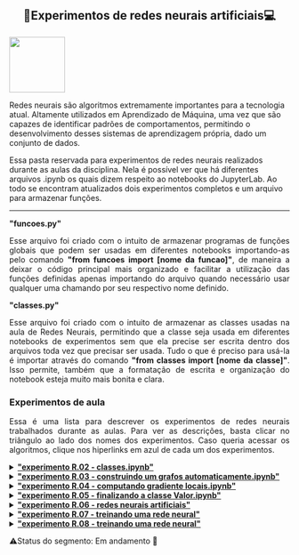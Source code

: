 <h2 align='center'> 🧠Experimentos de redes neurais artificiais💻 </h2>

<img src="https://user-images.githubusercontent.com/107013536/225460843-633e8f40-683f-4d8f-a420-c627d1d0a459.png" width="100" hight="100">

Redes neurais são algoritmos extremamente importantes para a tecnologia atual. Altamente utilizados em Aprendizado de Máquina, uma vez que são capazes de identificar padrões de comportamentos, permitindo o desenvolvimento desses sistemas de aprendizagem própria, dado um conjunto de dados.

Essa pasta reservada para experimentos de redes neurais realizados durante as aulas da disciplina. Nela é possível ver que há diferentes arquivos .ipynb os quais dizem respeito ao notebooks do JupyterLab. Ao todo se encontram atualizados dois experimentos completos e um arquivo para armazenar funções.

<hr>

<summary><b> "funcoes.py" </b></summary>
<p align='justify'>
Esse arquivo foi criado com o intuito de armazenar programas de funções globais que podem ser usadas em diferentes notebooks importando-as pelo comando <b>"from funcoes import [nome da funcao]"</b>, de maneira a deixar o código principal mais organizado e facilitar a utilização das funções definidas apenas importando do arquivo quando necessário usar qualquer uma chamando por seu respectivo nome definido.
</p>

<summary><b> "classes.py" </b></summary>
<p align='justify'>
Esse arquivo foi criado com o intuito de armazenar as classes usadas na aula de Redes Neurais, permitindo que a classe seja usada em diferentes notebooks de experimentos sem que ela precise ser escrita dentro dos arquivos toda vez que precisar ser usada. Tudo o que é preciso para usá-la é importar através do comando <b>"from classes import [nome da classe]"</b>. Isso permite, também que a formatação de escrita e organização do notebook esteja muito mais bonita e clara. 
</p>

<h3> Experimentos de aula </h3>
<p align='justify'>
Essa é uma lista para descrever os experimentos de redes neurais trabalhados durante as aulas. Para ver as descrições, basta clicar no triângulo ao lado dos nomes dos experimentos. Caso queria acessar os algoritmos, clique nos hiperlinks em azul de cada um dos experimentos.
</p>

<details><summary><b><a href='https://github.com/Sophlechim/Redes-Neurais---Sophia/blob/main/RedesNeurais/experimento%20R.02%20-%20classes.ipynb'> "experimento R.02 - classes.ipynb" </a></b></summary>
<p align='justify'>
Estamos finalmente fazendo o nosso primeiro expeirmento do segmento de Redes Neurais, o qual nos introduz um novo modelo de código classes. Vale ressaltar que este e o terceiro experimento foram feitos antes do R.01, pois não iremos trabalhar com ele, portanto considere que ele não exista.
</p>
<p align='justify'>
Mas o que são classes??? Elas são um modelo de código que serve para criar objetos, quaisquer coisas, pois em <b><i>Python</i></b>, quase tudo pode ser classificado como objeto. É uma forma muito útil de organizar dados e funções, de maneira que elas podem ser armazenadas em secções diferentes para cada tipo de objeto que queremos criar. A estrutura que exige o uso das classes é complexa de uma forma que apenas listas, funções, dicionários e conjuntos não conseguem realizar.
</p>
</details>

<details><summary><b><a href='https://github.com/Sophlechim/Redes-Neurais---Sophia/blob/main/RedesNeurais/experimento%20R.03%20-%20construindo%20um%20grafo%20automaticamente.ipynb'> "experimento R.03 - construindo um grafos automaticamente.ipynb" </a></b></summary>
<p align='justify'>
 Seguindo o assunto sobre classes em <b><i>Python</i></b>, esse experimento três, feito na mesma aula que o experimento dois, utilizamos da modelo de classes para construir o primeiro passo de uma rede neural artificial usando um grafo que trabalhamos em sala de aula, fora do JupyterLab Notebook. Podemos ver esse grafo construído na secção <b><u>'Refazendo o grafo que fizemos na aula anterior'</u></b>. 
</p>
<p align='justify'>
 <b>Nota:</b> Por enquanto, qualquer grafo plotado neste Notebook não pode ser visualizado, pois meu computador não possui o software necessário para retornar a imagem dentro do JupyterLab. Caso não tenha o software em seu computador e queria ver sem precisar baixá-lo, primeiramente, certifique-se de que tenha instalado o pacote <b><i>graphviz</i></b> (pode baixá-lo usando o código presente na célula 'raw' do notebook). Depois, acesse o seguinte link <a href="https://dreampuf.github.io/GraphvizOnline/"> GraphvizOnline </a> e copie cada um dos URL's retornados pelos códigos acima e substitua o que está no script em preto pelo grafo que deseja ver.
</p>
</details>

<details><summary><b><a href='https://github.com/Sophlechim/Redes-Neurais---Sophia/blob/main/RedesNeurais/experimento%20R.04%20-%20computando%20gradientes%20locais.ipynb'> "experimento R.04 - computando gradiente locais.ipynb" </a></b></summary>
<p align='justify'>
Partimos agora para a parte matemática da construção de um grafo computacional para uma rede neural artificial. Essa construção utilizou-se do mesmo conceito de classe trabalhado nos experimentos anteriores, para construir nossos grafos. Sendo assim, continuamos a trabalhar com a nossa classe criada no notebook anterior, R.03, para gerar o grafo computacional, de forma que atualizamos ele com novas informações com o intuito de calcular os gradientes locais através do processo chamado <b><i>backpropagation</i></b>. Este processo é uma base muito importante para a construção de uma rede neural, usando a <b><i>regra de cadeia</i></b> para treinar o modelo de rede, ajustando o peso das ligações da rede para minimizar a diferença entre o vetor de saída real e o esperado, como dito pelos autores do do artigo <a href='https://www.nature.com/articles/323533a0'>"Learning representation by back-propagation errors"</a>. A qualidade desse ajuste é medida pelo gradiente local de cada vértice numérico.
</p>
<p align='justify'>
Com isso, nós buscamos computar os gradientes locais e treinar uma rede neural manualmente, ou seja, definimos uma equação para calculá-los e alteramos parâmetros de maneira não muito prática. Por isso, aprendemos também à calcular o gradiente de maneira automática.
</p>
</details>

<details><summary><b><a href='https://github.com/Sophlechim/Redes-Neurais---Sophia/blob/main/RedesNeurais/experimento%20R.05%20-%20finalizando%20a%20classe%20Valor.ipynb'> "experimento R.05 - finalizando a classe Valor.ipynb" </a></b></summary>
<p align='justify'>
Chegamos agora em um momento final para que nossa classe que trabalhamos nas últimas aulas possa ser treinada, pois aqui, nesse quinto experimento de redes neurais artificiais, vamos finalizar a classe <b><u>Valor</u></b>, de forma que ela esteja aprimorada da melhor maneira possível. Portanto, aqui, o que procuramos é tornar possível que ela possa realizar diferentes tipos de operações que vão muito além daquelas já existentes, acompanhando o funcionamento na nossa rede neural artificial.
Sendo assim, pudemos observar a forma que as operações se comportavam conforme rodamos cada uma delas antes e depois de definir as funções necessárias para que as operações escritas pudessem ser entendidas pelo Python.
</p>
</details>

<details><summary><b><a href='https://github.com/Sophlechim/Redes-Neurais---Sophia/blob/main/RedesNeurais/experimento%20R.06%20-%20redes%20neurais%20artificiais.ipynb'> "experimento R.06 - redes neurais artificiais" </a></b></summary>
<p align='justify'>
 Após concluir a classe <b><u>Valor</u></b>, a qual agora já faz tudo o que precisaremos para funcionar e sustentar nossa rede neural, o que procuramos agora é construir a nossa rede neural completa. Para isso, estamos aqui, neste notebook R.06, montando uma rede neural parte por parte, de forma que cada parte criada é uma classe que armazena informações que seão responsáveis por criar e fazer funcionar os elementos que compõem uma rede artificial: o neurônio, a camada e uma rede de multicamadas. Essa construção serve também para entendermos como funciona uma rede neural artificial, de maneira pausada e aos poucos.
</p>
</details>

<details><summary><b><a href=''> "experimento R.07 - treinando uma rede neural" </a></b></summary>
<p align='justify'> Nessa reta final, agora costruimos o nosso penúltimo experimento de Redes Neurais Artificiais, em que finalmente pudemos aprender como treinar a nossa rede neural através de uma rede do tipo Multilayer Perceptron usando as mesmas classes com as quais trabalhamos no experimento R.06 sobre construir uma rede neural artificial por partes, a qual usa da nossa classe <b><u>Valor</u></b> como base para realizar as operações matemáticas necessárias. Nesse sentido, importamos essa classe, juntamente com a bibloteca de python <b><i>random</i></b> e a função <b><i>"plota_grafo"</i></b> para que fosse possível desenvolver a constução desse Notebook. Além de algumas alterações feitas nas classes, para que os parâmetros da redee fossem atualizados de maneira a reduzir a métrica da performance dessa rede, a qual foi retornada por uma <b><i>função de perda</i></b>. Tais métodos trabalharam juntos, treinando a rede MLP através das iterações feitas pelo <b><i>método do gradiente descendente</i></b>.
</p>
</details>

<details><summary><b><a href=''> "experimento R.08 - treinando uma rede neural" </a></b></summary>
<p align='justify'> 
</p>
</details>

⚠️Status do segmento: Em andamento 🔄
